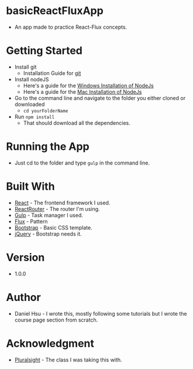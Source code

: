 # basicReactFluxApp
- An app made to practice React-Flux concepts.

# Getting Started
- Install git
    - Installation Guide for [git](https://www.atlassian.com/git/tutorials/install-git)
- Install nodeJS
    - Here's a guide for the [Windows Installation of NodeJs](http://blog.teamtreehouse.com/install-node-js-npm-windows)
    - Here's a guide for the [Mac Installation of NodeJs](http://blog.teamtreehouse.com/install-node-js-npm-mac)
- Go to the command line and navigate to the folder you either cloned or downloaded
    - `cd yourFolderName`
- Run `npm install`
    - That should download all the dependencies.

# Running the App
- Just cd to the folder and type `gulp` in the command line.

# Built With
- [React](https://reactjs.org/) - The frontend framework I used.
- [ReactRouter](https://github.com/ReactTraining/react-router) - The router I'm using.
- [Gulp](https://gulpjs.com/) - Task manager I used.
- [Flux](https://facebook.github.io/flux/) - Pattern
- [Bootstrap](https://getbootstrap.com/) - Basic CSS template.
- [jQuery](https://jquery.com/) - Bootstrap needs it.

# Version
- 1.0.0

# Author
- Daniel Hsu - I wrote this, mostly following some tutorials but I wrote the course page section from scratch.

# Acknowledgment
- [Pluralsight](https://app.pluralsight.com/library/courses/react-flux-building-applications/table-of-contents) - The class I was taking this with. 
